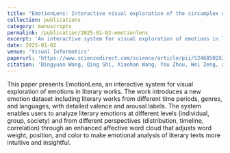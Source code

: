 ```yaml
---
title: "EmotionLens: Interactive visual exploration of the circumplex emotion space in literary works via affective word clouds"
collection: publications
category: manuscripts
permalink: /publication/2025-01-02-emotionlens
excerpt: 'An interactive system for visual exploration of emotions in literary works using enhanced affective word clouds and the circumplex emotion model.'
date: 2025-01-02
venue: 'Visual Informatics'
paperurl: 'https://www.sciencedirect.com/science/article/pii/S2468502X25000063'
citation: 'Bingyuan Wang, Qing Shi, Xiaohan Wang, You Zhou, Wei Zeng, and Zeyu Wang. (2025). &quot;EmotionLens: Interactive visual exploration of the circumplex emotion space in literary works via affective word clouds.&quot; <i>Visual Informatics</i>. (IF=3.8)'
---
```


This paper presents EmotionLens, an interactive system for visual exploration of emotions in literary works. The work introduces a new emotion dataset including literary works from different time periods, genres, and languages, with detailed valence and arousal labels. The system enables users to analyze literary emotions at different levels (individual, group, society) and from different perspectives (distribution, timeline, correlation) through an enhanced affective word cloud that adjusts word weight, position, and color to make emotional analysis of literary texts more intuitive and insightful. 